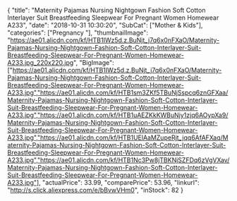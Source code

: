 {
	"title": "Maternity Pajamas Nursing Nightgown Fashion Soft Cotton Interlayer Suit Breastfeeding Sleepwear For Pregnant Women Homewear A233",
	"date": "2018-10-31 10:30:20",
	"SubCat": ["Mother & Kids"],
	"categories": ["Pregnancy "],
	"thumbnailImage": "https://ae01.alicdn.com/kf/HTB1IWz5d.z.BuNjt_j7q6x0nFXaO/Maternity-Pajamas-Nursing-Nightgown-Fashion-Soft-Cotton-Interlayer-Suit-Breastfeeding-Sleepwear-For-Pregnant-Women-Homewear-A233.jpg_220x220.jpg",
	"BigImage": ["https://ae01.alicdn.com/kf/HTB1IWz5d.z.BuNjt_j7q6x0nFXaO/Maternity-Pajamas-Nursing-Nightgown-Fashion-Soft-Cotton-Interlayer-Suit-Breastfeeding-Sleepwear-For-Pregnant-Women-Homewear-A233.jpg","https://ae01.alicdn.com/kf/HTB1sm3ZKf5TBuNjSspcq6znGFXaa/Maternity-Pajamas-Nursing-Nightgown-Fashion-Soft-Cotton-Interlayer-Suit-Breastfeeding-Sleepwear-For-Pregnant-Women-Homewear-A233.jpg","https://ae01.alicdn.com/kf/HTB1uAEZKkKWBuNjy1zjq6AOypXa9/Maternity-Pajamas-Nursing-Nightgown-Fashion-Soft-Cotton-Interlayer-Suit-Breastfeeding-Sleepwear-For-Pregnant-Women-Homewear-A233.jpg","https://ae01.alicdn.com/kf/HTB1UElAaMZupeRjt_jqq6AfAFXaq/Maternity-Pajamas-Nursing-Nightgown-Fashion-Soft-Cotton-Interlayer-Suit-Breastfeeding-Sleepwear-For-Pregnant-Women-Homewear-A233.jpg","https://ae01.alicdn.com/kf/HTB1Nc3Pw8jTBKNjSZFDq6zVgVXav/Maternity-Pajamas-Nursing-Nightgown-Fashion-Soft-Cotton-Interlayer-Suit-Breastfeeding-Sleepwear-For-Pregnant-Women-Homewear-A233.jpg"],
	"actualPrice": 33.99,
	"comparePrice": 53.96,
	"linkurl": "http://s.click.aliexpress.com/e/bBvwVHm0",
	"inStock": 82
}
